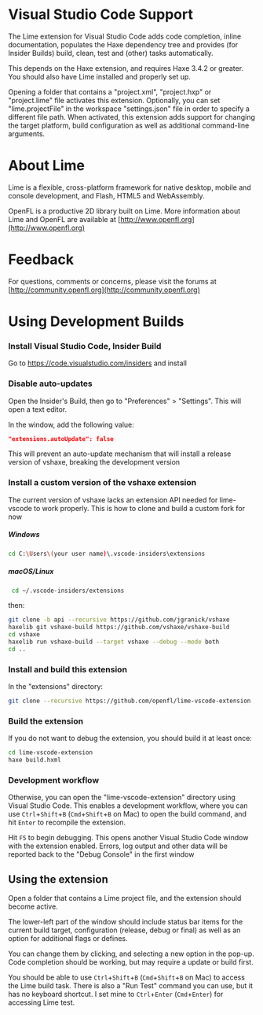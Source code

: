# Visual Studio Code Support

The Lime extension for Visual Studio Code adds code completion, inline documentation, 
populates the Haxe dependency tree and provides (for Insider Builds) build, clean, test and
(other) tasks automatically.

This depends on the Haxe extension, and requires Haxe 3.4.2 or greater. You should also have
Lime installed and properly set up.

Opening a folder that contains a "project.xml", "project.hxp" or "project.lime" file activates
this extension. Optionally, you can set "lime.projectFile" in the workspace "settings.json"
file in order to specify a different file path. When activated, this extension adds support for
changing the target platform, build configuration as well as additional command-line arguments.

# About Lime

Lime is a flexible, cross-platform framework for native desktop, mobile and console development,
and Flash, HTML5 and WebAssembly.

OpenFL is a productive 2D library built on Lime. More information about Lime and OpenFL are 
available at [http://www.openfl.org](http://www.openfl.org)

# Feedback

For questions, comments or concerns, please visit the forums at [http://community.openfl.org](http://community.openfl.org)

# Using Development Builds

### Install Visual Studio Code, Insider Build
 
Go to https://code.visualstudio.com/insiders and install
 
### Disable auto-updates

Open the Insider's Build, then go to "Preferences" > "Settings". This will open a text editor.

In the window, add the following value:

```json
"extensions.autoUpdate": false
```

This will prevent an auto-update mechanism that will install a release version of vshaxe, breaking the development version
 
### Install a custom version of the vshaxe extension

The current version of vshaxe lacks an extension API needed for lime-vscode to work properly. This is how to clone and build a custom fork for now 

##### Windows

```bash
cd C:\Users\(your user name)\.vscode-insiders\extensions
```

##### macOS/Linux

```bash
 cd ~/.vscode-insiders/extensions
```

then:

```bash
git clone -b api --recursive https://github.com/jgranick/vshaxe
haxelib git vshaxe-build https://github.com/vshaxe/vshaxe-build
cd vshaxe
haxelib run vshaxe-build --target vshaxe --debug --mode both
cd ..
```

### Install and build this extension

In the "extensions" directory:

```bash
git clone --recursive https://github.com/openfl/lime-vscode-extension
```

### Build the extension

If you do not want to debug the extension, you should build it at least once:

```bash
cd lime-vscode-extension
haxe build.hxml
```

### Development workflow

Otherwise, you can open the "lime-vscode-extension" directory using Visual Studio Code. This enables a development workflow, where you can use `Ctrl`+`Shift`+`B` (`Cmd`+`Shift`+`B` on Mac) to open the build command, and hit `Enter` to recompile the extension.

Hit `F5` to begin debugging. This opens another Visual Studio Code window with the extension enabled. Errors, log output and other data will be reported back to the "Debug Console" in the first window

## Using the extension

Open a folder that contains a Lime project file, and the extension should become active.

The lower-left part of the window should include status bar items for the current build target, configuration (release, debug or final) as well as an option for additional flags or defines.

You can change them by clicking, and selecting a new option in the pop-up. Code completion should be working, but may require a update or build first.

You should be able to use `Ctrl`+`Shift`+`B` (`Cmd`+`Shift`+`B` on Mac) to access the Lime build task. There is also a "Run Test" command you can use, but it has no keyboard shortcut. I set mine to `Ctrl`+`Enter` (`Cmd`+`Enter`) for accessing Lime test.
